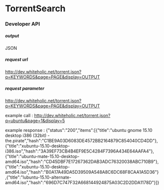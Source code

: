 # TorrentSearch


### Developer API 







##### output

JSON









##### request url

http://dev.whiteholic.net/torrent.json?q=KEYWORDS&page=PAGE&display=OUTPUT










##### request parameter

http://dev.whiteholic.net/torrent.json?q=KEYWORDS&page=PAGE&display=OUTPUT


example call : http://dev.whiteholic.net/torrent.json?q=ubuntu&page=1&display=5

example response : {"status":"200","items":[{"title":"ubuntu gnome 15.10 desktop i386 (32bit) - the.pirate","hash":"C1BE9A03D6083DE4572BB2164879C854040CD4DD"},{"title":"xubuntu-15.10-desktop-i386.iso","hash":"3A39EF73CB4B4EF9E5C4284F7396A434E64AAFA4"},{"title":"ubuntu-mate-15.10-desktop-amd64.iso","hash":"CD45DBF7E17267362DAB3ADC76320038ABC710B9"},{"title":"xubuntu-15.10-desktop-amd64.iso","hash":"B0A17A49DA5D39509A548A8C6DC68F8CAA1A5D36"},{"title":"lubuntu-15.10-alternate-amd64.iso","hash":"696D7C747F32A668144924875A03C2D2DDA1178D"}]}

